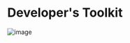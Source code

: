 # Developer's Toolkit
![image](https://github.com/user-attachments/assets/1ab46bd6-e695-4f5b-8bea-ce586b716a2b)
